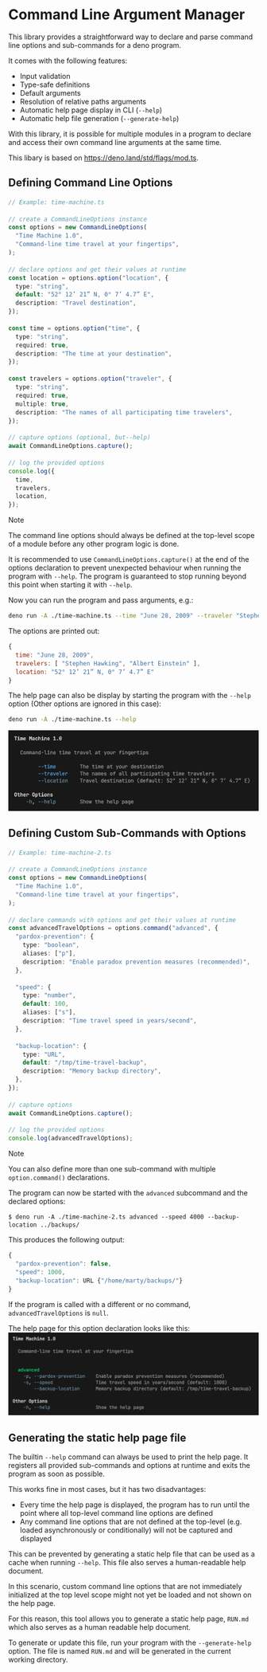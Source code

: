 # Command Line Argument Manager

This library provides a straightforward way to declare and parse command line
options and sub-commands for a deno program.

It comes with the following features:

- Input validation
- Type-safe definitions
- Default arguments
- Resolution of relative paths arguments
- Automatic help page display in CLI (`--help`)
- Automatic help file generation (`--generate-help`)

With this library, it is possible for multiple modules in a program to declare
and access their own command line arguments at the same time.

This libary is based on <https://deno.land/std/flags/mod.ts>.

## Defining Command Line Options

```typescript
// Example: time-machine.ts

// create a CommandLineOptions instance
const options = new CommandLineOptions(
  "Time Machine 1.0",
  "Command-line time travel at your fingertips",
);

// declare options and get their values at runtime
const location = options.option("location", {
  type: "string",
  default: "52° 12’ 21” N, 0° 7’ 4.7” E",
  description: "Travel destination",
});

const time = options.option("time", {
  type: "string",
  required: true,
  description: "The time at your destination",
});

const travelers = options.option("traveler", {
  type: "string",
  required: true,
  multiple: true,
  description: "The names of all participating time travelers",
});

// capture options (optional, but--help)
await CommandLineOptions.capture();

// log the provided options
console.log({
  time,
  travelers,
  location,
});
```

> [!NOTE] 
> The command line options should always be defined at the top-level
> scope of a module before any other program logic is done.
>
> It is recommended to use `CommandLineOptions.capture()` at the end of the
> options declaration to prevent unexpected behaviour when running the program
> with `--help`. The program is guaranteed to stop running beyond this point
> when starting it with `--help`.

Now you can run the program and pass arguments, e.g.:

```bash
deno run -A ./time-machine.ts --time "June 28, 2009" --traveler "Stephen Hawking" --traveler "Albert Einstein"
```

The options are printed out:

```js
{
  time: "June 28, 2009",
  travelers: [ "Stephen Hawking", "Albert Einstein" ],
  location: "52° 12’ 21” N, 0° 7’ 4.7” E"
}
```

The help page can also be display by starting the program with the `--help`
option (Other options are ignored in this case):

```bash
deno run -A ./time-machine.ts --help
```

![Help Page 1](./res/help-1.png)

## Defining Custom Sub-Commands with Options

```typescript
// Example: time-machine-2.ts

// create a CommandLineOptions instance
const options = new CommandLineOptions(
  "Time Machine 1.0",
  "Command-line time travel at your fingertips",
);

// declare commands with options and get their values at runtime
const advancedTravelOptions = options.command("advanced", {
  "pardox-prevention": {
    type: "boolean",
    aliases: ["p"],
    description: "Enable paradox prevention measures (recommended)",
  },

  "speed": {
    type: "number",
    default: 100,
    aliases: ["s"],
    description: "Time travel speed in years/second",
  },

  "backup-location": {
    type: "URL",
    default: "/tmp/time-travel-backup",
    description: "Memory backup directory",
  },
});

// capture options
await CommandLineOptions.capture();

// log the provided options
console.log(advancedTravelOptions);
```

> [!NOTE]
> You can also define more than one sub-command with multiple
> `option.command()` declarations.

The program can now be started with the `advanced` subcommand and the declared
options:

```shell
$ deno run -A ./time-machine-2.ts advanced --speed 4000 --backup-location ../backups/
```

This produces the following output:

```js
{
  "pardox-prevention": false,
  "speed": 1000,
  "backup-location": URL {"/home/marty/backups/"}
}
```

If the program is called with a different or no command, `advancedTravelOptions`
is `null`.

The help page for this option declaration looks like this:
![Help Page 2](./res/help-2.png)

## Generating the static help page file

The builtin `--help` command can always be used to print the help page. It
registers all provided sub-commands and options at runtime and exits the program
as soon as possible.

This works fine in most cases, but it has two disadvantages:

- Every time the help page is displayed, the program has to run until the point
  where all top-level command line options are defined
- Any command line options that are not defined at the top-level (e.g. loaded
  asynchronously or conditionally) will not be captured and displayed

This can be prevented by generating a static help file that can be used as a
cache when running `--help`. This file also serves a human-readable help
document.

In this scenario, custom command line options that are not immediately
initialized at the top level scope might not yet be loaded and not shown on the
help page.

For this reason, this tool allows you to generate a static help page, `RUN.md`
which also serves as a human readable help document.

To generate or update this file, run your program with the `--generate-help`
option. The file is named `RUN.md` and will be generated in the current working
directory.
